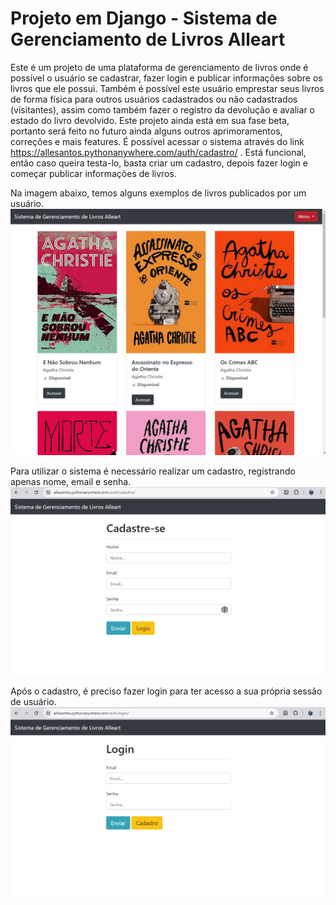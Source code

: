 # Projeto em Django - Sistema de Gerenciamento de Livros Alleart
 
Este é um projeto de uma plataforma de gerenciamento de livros onde é possível o usuário se cadastrar, fazer login e publicar informações sobre os livros que ele possui. Também é possível este usuário emprestar seus livros de forma física para outros usuários cadastrados ou não cadastrados (visitantes), assim como também fazer o registro da devolução e avaliar o estado do livro devolvido. Este projeto ainda está em sua fase beta, portanto será feito no futuro ainda alguns outros aprimoramentos, correções e mais features. É possível acessar o sistema através do link https://allesantos.pythonanywhere.com/auth/cadastro/ . Está funcional, então caso queira testa-lo, basta criar um cadastro, depois fazer login e começar publicar informações de livros.

Na imagem abaixo, temos alguns exemplos de livros publicados por um usuário.<br>
<img src = "https://github.com/allesantos/allesantos/blob/main/imagens/Biblioteca-Django/01.png">

Para utilizar o sistema é necessário realizar um cadastro, registrando apenas nome, email e senha.<br>
<img src = "https://github.com/allesantos/allesantos/blob/main/imagens/Biblioteca-Django/07.png">

Após o cadastro, é preciso fazer login para ter acesso a sua própria sessão de usuário.<br>
<img src = "https://github.com/allesantos/allesantos/blob/main/imagens/Biblioteca-Django/08.png">
